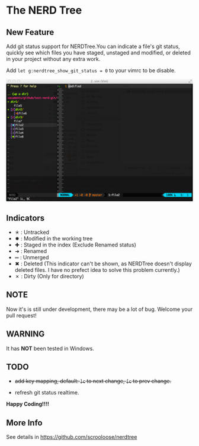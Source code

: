 The NERD Tree
=============

New Feature
----------

Add git status support for NERDTree.You can indicate a file's git status, quickly see which files you have staged, unstaged and modified, or deleted in your project without any extra work.

Add `let g:nerdtree_show_git_status = 0` to your vimrc to be disable.

![screenshot](screenshot/nerd-git-status.png)

Indicators
----------

* ✭ : Untracked
* ✹ : Modified in the working tree
* ✚ : Staged in the index (Exclude Renamed status)
* ➜ : Renamed
* ═ : Unmerged
* ✖ : Deleted (This indicator can't be shown, as NERDTree doesn't display deleted files. I have no prefect idea to solve this problem currently.)
* ✗ : Dirty (Only for directory)

NOTE
----

Now it's is still under development, there may be a lot of bug. Welcome your pull request!

WARNING
-------

It has **NOT** been tested in Windows.

TODO
----

* ~~add key mapping, default: `]c` to next change, `[c` to prev change.~~

* refresh git status realtime.

**Happy Coding!!!!**

More Info
---------

See details in https://github.com/scrooloose/nerdtree
